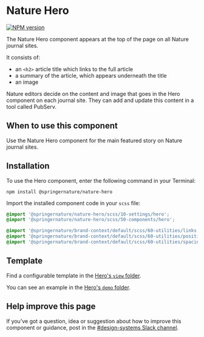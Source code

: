 # Nature Hero

[![NPM version][badge-npm]][info-npm]

The Nature Hero component appears at the top of the page on all Nature journal sites.

It consists of:
- an `<h2>` article title which links to the full article
- a summary of the article, which appears underneath the title
- an image

Nature editors decide on the content and image that goes in the Hero component on each journal site. They can add and update this content in a tool called PubServ. 

## When to use this component

Use the Nature Hero component for the main featured story on Nature journal sites.

## Installation

To use the Hero component, enter the following command in your Terminal:

```
npm install @springernature/nature-hero
```

Import the installed component code in your `scss` file:

```scss
@import '@springernature/nature-hero/scss/10-settings/hero';
@import '@springernature/nature-hero/scss/50-components/hero';

@import '@springernature/brand-context/default/scss/60-utilities/links.scss';
@import '@springernature/brand-context/default/scss/60-utilities/positioning.scss';
@import '@springernature/brand-context/default/scss/60-utilities/spacing.scss';
```

## Template

Find a configurable template in the [Hero's `view` folder](https://github.com/springernature/frontend-toolkits/tree/master/toolkits/nature/packages/nature-hero/view). 

You can see an example in the [Hero's `demo` folder](https://github.com/springernature/frontend-toolkits/tree/master/toolkits/nature/packages/nature-hero/demo).

## Help improve this page

If you’ve got a question, idea or suggestion about how to improve this component or guidance, post in the [#design-systems Slack channel](https://springernature.slack.com/archives/C75DHBTBP).

[info-npm]: https://www.npmjs.com/package/@springernature/nature-header
[badge-npm]: https://img.shields.io/npm/v/@springernature/nature-header.svg


[info-npm]: https://www.npmjs.com/package/@springernature/nature-hero
[badge-npm]: https://img.shields.io/npm/v/@springernature/nature-hero.svg
